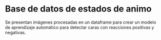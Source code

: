 # Base de datos de estados de animo

Se presentan imágenes procesadas en un dataframe para crear un modelo de aprendizaje automático para detectar caras con reacciones positivas y negativas.
